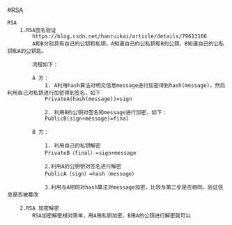 #RSA

    RSA 
        1.RSA签名验证
            https://blog.csdn.net/hanruikai/article/details/79613166
            A和B分别具有自己的公钥和私钥。A知道自己的公私钥和B的公钥，B知道自己的公私钥和A的公钥匙。
            
            流程如下：
            
            A 方：
                1. A利用hash算法对明文信息message进行加密得到hash(message)，然后利用自己对私钥进行加密得到签名，如下
                PrivateA(hash(message))=sign
                
                2. 利用B的公钥对签名和message进行加密，如下：
                PublicB(sign+message)=final
            
            B 方：
            
                1. 利用自己的私钥解密
                PrivateB（final）=sign+message
                
                2.利用A的公钥钥对签名进行解密
                PublicA（sign）=hash（message）
                
                3.利用与A相同对hash算法对message加密，比较与第二步是否相同。验证信息是否被篡改
            
        2.RSA 加密解密
            RSA加密解密相对简单，用A用私钥加密，B用A的公钥进行解密就可以